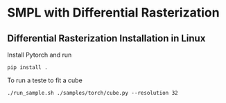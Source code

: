 # SMPL with Differential Rasterization

## Differential Rasterization Installation in Linux

Install Pytorch and run

`pip install .`

To run a teste to fit a cube

`./run_sample.sh ./samples/torch/cube.py --resolution 32`
